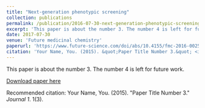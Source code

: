 ```yaml
---
title: "Next-generation phenotypic screening"
collection: publications
permalink: /publication/2016-07-30-next-generation-phenotypic-screening
excerpt: 'This paper is about the number 3. The number 4 is left for future work.'
date: 2017-07-30
venue: 'Future medicinal chemistry'
paperurl: 'https://www.future-science.com/doi/abs/10.4155/fmc-2016-0025'
citation: 'Your Name, You. (2015). &quot;Paper Title Number 3.&quot; <i>Journal 1</i>. 1(3).'
---
```

This paper is about the number 3. The number 4 is left for future work.

[Download paper here](http://academicpages.github.io/files/paper3.pdf)

Recommended citation: Your Name, You. (2015). "Paper Title Number 3." <i>Journal 1</i>. 1(3).